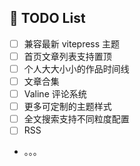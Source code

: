 ## 🥔 TODO List
* [ ] 兼容最新 vitepress 主题
* [ ] 首页文章列表支持置顶
* [ ] 个人大大小小的作品时间线
* [ ] 文章合集
* [ ] Valine 评论系统
* [ ] 更多可定制的主题样式
* [ ] 全文搜索支持不同粒度配置
* [ ] RSS
* 。。。
